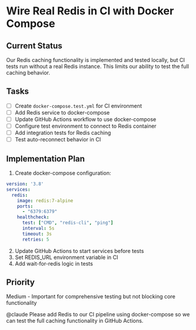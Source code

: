 # Wire Real Redis in CI with Docker Compose

## Current Status
Our Redis caching functionality is implemented and tested locally, but CI tests run without a real Redis instance. This limits our ability to test the full caching behavior.

## Tasks
- [ ] Create `docker-compose.test.yml` for CI environment
- [ ] Add Redis service to docker-compose
- [ ] Update GitHub Actions workflow to use docker-compose
- [ ] Configure test environment to connect to Redis container
- [ ] Add integration tests for Redis caching
- [ ] Test auto-reconnect behavior in CI

## Implementation Plan
1. Create docker-compose configuration:
```yaml
version: '3.8'
services:
  redis:
    image: redis:7-alpine
    ports:
      - "6379:6379"
    healthcheck:
      test: ["CMD", "redis-cli", "ping"]
      interval: 5s
      timeout: 3s
      retries: 5
```

2. Update GitHub Actions to start services before tests
3. Set REDIS_URL environment variable in CI
4. Add wait-for-redis logic in tests

## Priority
Medium - Important for comprehensive testing but not blocking core functionality

@claude Please add Redis to our CI pipeline using docker-compose so we can test the full caching functionality in GitHub Actions.
